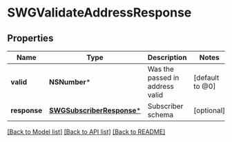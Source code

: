 # SWGValidateAddressResponse

## Properties
Name | Type | Description | Notes
------------ | ------------- | ------------- | -------------
**valid** | **NSNumber*** | Was the passed in address valid | [default to @0]
**response** | [**SWGSubscriberResponse***](SWGSubscriberResponse.md) | Subscriber schema | [optional] 

[[Back to Model list]](../README.md#documentation-for-models) [[Back to API list]](../README.md#documentation-for-api-endpoints) [[Back to README]](../README.md)


